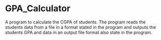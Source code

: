 # GPA_Calculator
A program to calculate the CGPA of students.
The program reads the students data from a file in a format stated in the program 
and outputs the students GPA and data in an output file format also state in the program.
